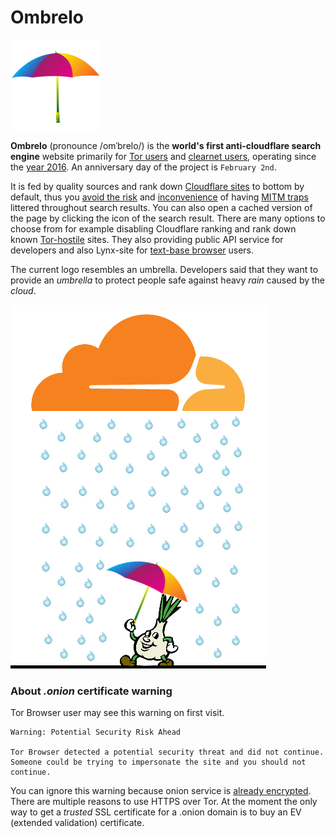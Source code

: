 # Ombrelo


![](../image/ss-sercxi.png)


**Ombrelo** (pronounce /omˈbrelo/) is the **world's first anti-cloudflare search engine** website primarily for [Tor users](https://ombrelo.pkduaxfk6lrmo2be4yr6ke5pqzsujihywsggfb7tocnz7x3vqqkhfoqd.onion/) and [clearnet user](https://en.wikipedia.org/wiki/Clearnet_(networking))[s](https://ombrelo.eu.org/), operating since the [year 2016](https://addons.thunderbird.net/en-us/firefox/addon/searxes/).
An anniversary day of the project is `February 2nd`.

It is fed by quality sources and rank down [Cloudflare sites](../cloudflare_users/domains) to bottom by default, thus you [avoid the risk](../README.md) and [inconvenience](../PEOPLE.md) of having [MITM traps](../README.md) littered throughout search results.
You can also open a cached version of the page by clicking the icon of the search result.
There are many options to choose from for example disabling Cloudflare ranking and rank down known [Tor-hostile](../anti-tor_users/domains) sites.
They also providing public API service for developers and also Lynx-site for [text-base browser](../readme/en.ethics.md#browser-vendor-discrimination) users.

The current logo resembles an umbrella. Developers said that they want to provide an _umbrella_ to protect people safe against heavy _rain_ caused by the _cloud_.


![](../image/ssprotect.jpg)



### About _.onion_ certificate warning

Tor Browser user may see this warning on first visit.

```
Warning: Potential Security Risk Ahead

Tor Browser detected a potential security threat and did not continue.
Someone could be trying to impersonate the site and you should not continue.
```

You can ignore this warning because onion service is [already encrypted](https://community.torproject.org/onion-services/overview/).
There are multiple reasons to use HTTPS over Tor.
At the moment the only way to get a _trusted_ SSL certificate for a .onion domain is to buy an EV (extended validation) certificate.
